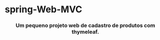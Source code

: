 <h1> spring-Web-MVC</h1>
<header>
<h3>Um pequeno projeto web de cadastro de produtos com thymeleaf.
</h3>
